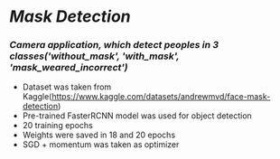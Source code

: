 # *Mask Detection*

### *Camera application, which detect peoples in 3 classes('without_mask', 'with_mask', 'mask_weared_incorrect')*

- Dataset was taken from Kaggle(https://www.kaggle.com/datasets/andrewmvd/face-mask-detection)
- Pre-trained FasterRCNN model was used for object detection
- 20 training epochs
- Weights were saved in 18 and 20 epochs
- SGD + momentum was taken as optimizer